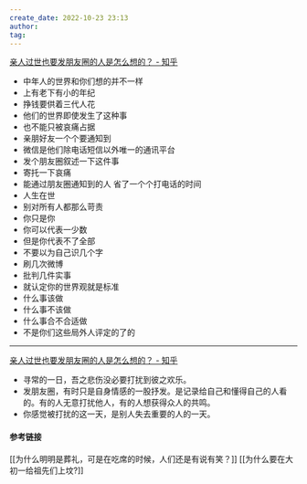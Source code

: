 ```yaml
---
create_date: 2022-10-23 23:13
author: 
tag: 
---
```

[ 亲人过世也要发朋友圈的人是怎么想的？ - 知乎](https://www.zhihu.com/question/351689912/answer/941783967)

- 中年人的世界和你们想的并不一样
- 上有老下有小的年纪
- 挣钱要供着三代人花
- 他们的世界即使发生了这种事
- 也不能只被哀痛占据
- 亲朋好友一个个要通知到
- 微信是他们除电话短信以外唯一的通讯平台
- 发个朋友圈叙述一下这件事
- 寄托一下哀痛
- 能通过朋友圈通知到的人 省了一个个打电话的时间
- 人生在世
- 别对所有人都那么苛责
- 你只是你
- 你可以代表一少数
- 但是你代表不了全部
- 不要以为自己识几个字
- 刷几次微博
- 批判几件实事
- 就认定你的世界观就是标准
- 什么事该做
- 什么事不该做
- 什么事合不合适做
- 不是你们这些局外人评定的了的
---
[亲人过世也要发朋友圈的人是怎么想的？ - 知乎](https://www.zhihu.com/question/351689912/answer/1935179907)

- 寻常的一日，吾之悲伤没必要打扰到彼之欢乐。
- 发朋友圈，有时只是自身情感的一股抒发。是记录给自己和懂得自己的人看的。有的人无意打扰他人，有的人想获得众人的共鸣。
- 你感觉被打扰的这一天，是别人失去重要的人的一天。


#### 参考链接
[[为什么明明是葬礼，可是在吃席的时候，人们还是有说有笑？]]
[[为什么要在大初一给祖先们上坟?]]
